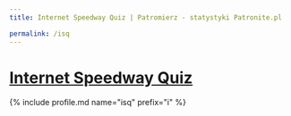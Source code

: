 ```yaml
---
title: Internet Speedway Quiz | Patromierz - statystyki Patronite.pl

permalink: /isq
---
```


# [Internet Speedway Quiz](https://patronite.pl/isq)

{% include profile.md name="isq" prefix="i" %}
